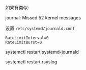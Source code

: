 
如果有类似:

journal: Missed 52 kernel messages

设置 `/etc/systemd/journald.conf`

```
RateLimitInterval=0
RateLimitBurst=0
```

systemctl restart systemd-journald

systemctl restart rsyslog